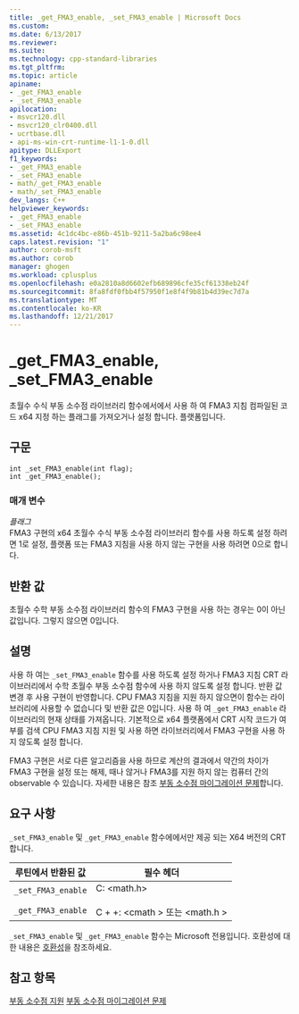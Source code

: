 ```yaml
---
title: _get_FMA3_enable, _set_FMA3_enable | Microsoft Docs
ms.custom: 
ms.date: 6/13/2017
ms.reviewer: 
ms.suite: 
ms.technology: cpp-standard-libraries
ms.tgt_pltfrm: 
ms.topic: article
apiname:
- _get_FMA3_enable
- _set_FMA3_enable
apilocation:
- msvcr120.dll
- msvcr120_clr0400.dll
- ucrtbase.dll
- api-ms-win-crt-runtime-l1-1-0.dll
apitype: DLLExport
f1_keywords:
- _get_FMA3_enable
- _set_FMA3_enable
- math/_get_FMA3_enable
- math/_set_FMA3_enable
dev_langs: C++
helpviewer_keywords:
- _get_FMA3_enable
- _set_FMA3_enable
ms.assetid: 4c1dc4bc-e86b-451b-9211-5a2ba6c98ee4
caps.latest.revision: "1"
author: corob-msft
ms.author: corob
manager: ghogen
ms.workload: cplusplus
ms.openlocfilehash: e0a2810a8d6602efb689896cfe35cf61338eb24f
ms.sourcegitcommit: 8fa8fdf0fbb4f57950f1e8f4f9b81b4d39ec7d7a
ms.translationtype: MT
ms.contentlocale: ko-KR
ms.lasthandoff: 12/21/2017
---
```

# <a name="getfma3enable-setfma3enable"></a>_get_FMA3_enable, _set_FMA3_enable
초월수 수식 부동 소수점 라이브러리 함수에서에서 사용 하 여 FMA3 지침 컴파일된 코드 x64 지정 하는 플래그를 가져오거나 설정 합니다. 플랫폼입니다.  
  
## <a name="syntax"></a>구문  
  
```  
int _set_FMA3_enable(int flag);
int _get_FMA3_enable();
```  
  
### <a name="parameters"></a>매개 변수
*플래그*  
FMA3 구현의 x64 초월수 수식 부동 소수점 라이브러리 함수를 사용 하도록 설정 하려면 1로 설정, 플랫폼 또는 FMA3 지침을 사용 하지 않는 구현을 사용 하려면 0으로 합니다.
  
## <a name="return-value"></a>반환 값  
초월수 수학 부동 소수점 라이브러리 함수의 FMA3 구현을 사용 하는 경우는 0이 아닌 값입니다. 그렇지 않으면 0입니다.  
  
## <a name="remarks"></a>설명  
사용 하 여는 `_set_FMA3_enable` 함수를 사용 하도록 설정 하거나 FMA3 지침 CRT 라이브러리에서 수학 초월수 부동 소수점 함수에 사용 하지 않도록 설정 합니다. 반환 값 변경 후 사용 구현이 반영합니다. CPU FMA3 지침을 지원 하지 않으면이 함수는 라이브러리에 사용할 수 없습니다 및 반환 값은 0입니다. 사용 하 여 `_get_FMA3_enable` 라이브러리의 현재 상태를 가져옵니다. 기본적으로 x64 플랫폼에서 CRT 시작 코드가 여부를 검색 CPU FMA3 지침 지원 및 사용 하면 라이브러리에서 FMA3 구현을 사용 하지 않도록 설정 합니다.
  
FMA3 구현은 서로 다른 알고리즘을 사용 하므로 계산의 결과에서 약간의 차이가 FMA3 구현을 설정 또는 해제, 때나 않거나 FMA3를 지원 하지 않는 컴퓨터 간의 observable 수 있습니다. 자세한 내용은 참조 [부동 소수점 마이그레이션 문제](../../porting/floating-point-migration-issues.md)합니다.

## <a name="requirements"></a>요구 사항  
  
`_set_FMA3_enable` 및 `_get_FMA3_enable` 함수에에서만 제공 되는 X64 버전의 CRT 합니다.  
  
|루틴에서 반환된 값|필수 헤더|  
|-------------|---------------------|  
|`_set_FMA3_enable` <br /><br /> `_get_FMA3_enable`| C: \<math.h><br /><br /> C + +: \<cmath > 또는 \<math.h >|  
  
`_set_FMA3_enable` 및 `_get_FMA3_enable` 함수는 Microsoft 전용입니다. 호환성에 대한 내용은 [호환성](../../c-runtime-library/compatibility.md)을 참조하세요.  
  
## <a name="see-also"></a>참고 항목  
[부동 소수점 지원](../../c-runtime-library/floating-point-support.md)
[부동 소수점 마이그레이션 문제](../../porting/floating-point-migration-issues.md)  